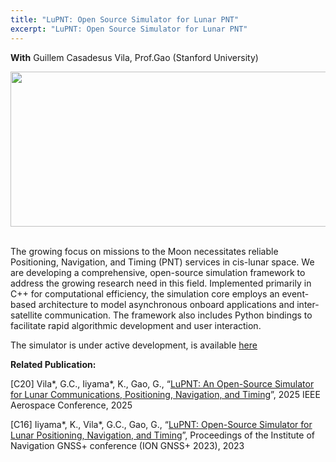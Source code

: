 ```yaml
---
title: "LuPNT: Open Source Simulator for Lunar PNT"
excerpt: "LuPNT: Open Source Simulator for Lunar PNT"
---
```


**With** Guillem Casadesus Vila, Prof.Gao (Stanford University) <br>

<div style="text-align: center;">
<img src = "https://dl.dropboxusercontent.com/s/goiss9hyd20wlwhb9jawe/LuPNT_background.png?rlkey=i0uhgu5xblq8z7fggc4ykl5t5&st=aqxbl6yy&dl=0"
style="height: 248px; width:717px;">
</div>
<br>
<div style="text-align: center;">
</div>

The growing focus on missions to the Moon necessitates reliable Positioning, Navigation, and Timing (PNT) services in cis-lunar space. We are developing a comprehensive, open-source simulation framework to address the growing research need in this field. Implemented primarily in C++ for computational efficiency, the simulation core employs an event-based architecture to model asynchronous onboard applications and inter-satellite communication. The framework also includes Python bindings to facilitate rapid algorithmic development and user interaction. 

The simulator is under active development, is available 
[here](https://github.com/Stanford-NavLab/LuPNT)

**Related Publication:** 

[C20] Vila*, G.C., Iiyama*, K., Gao, G., “[LuPNT: An Open-Source Simulator for Lunar Communications, Positioning, Navigation, and Timing](https://drive.google.com/file/d/1t4BDd2MEI5CnjsShM9xezC0Y28_xfL63/view)”, 2025 IEEE Aerospace Conference, 2025

[C16] Iiyama*, K., Vila*, G.C., Gao, G., “[LuPNT: Open-Source Simulator for Lunar Positioning, Navigation, and Timing](https://drive.google.com/file/d/1mdIEUHOrfckKYSbwEAUoubVuhX13GNV_/view)”, Proceedings of the Institute of Navigation GNSS+ conference (ION GNSS+ 2023), 2023
